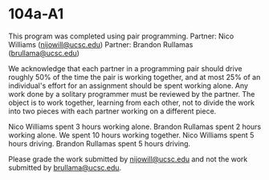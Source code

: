 # 104a-A1

This program was completed using pair programming.
Partner: Nico Williams (nijowill@ucsc.edu)
Partner: Brandon Rullamas (brullama@ucsc.edu)

We acknowledge that each partner in a programming pair should
drive roughly 50% of the time the pair is working together, and
at most 25% of an individual's effort for an assignment should
be spent working alone.  Any work done by a solitary programmer
must be reviewed by the partner.  The object is to work
together, learning from each other, not to divide the work into
two pieces with each partner working on a different piece.

Nico Williams spent			3 hours working alone.
Brandon Rullamas spent		2 hours working alone.
We spent					10 hours working together.
Nico Williams spent			5 hours driving.
Brandon Rullamas spent 		5 hours driving.

Please grade the work submitted by nijowill@ucsc.edu
and not the work submitted by brullama@ucsc.edu.
